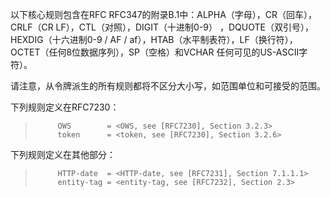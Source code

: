 以下核心规则包含在RFC RFC347的附录B.1中：ALPHA（字母），CR（回车），CRLF（CR LF），CTL（对照），DIGIT（十进制0-9） ，DQUOTE（双引号），HEXDIG（十六进制0-9 / AF / af），HTAB（水平制表符），LF（换行符），OCTET（任何8位数据序列），SP（空格）和VCHAR 任何可见的US-ASCII字符）。

请注意，从令牌派生的所有规则都将不区分大小写，如范围单位和可接受的范围。

下列规则定义在RFC7230：

> ```
>      OWS        = <OWS, see [RFC7230], Section 3.2.3>
>      token      = <token, see [RFC7230], Section 3.2.6>
> ```

下列规则定义在其他部分：

> ```
>      HTTP-date  = <HTTP-date, see [RFC7231], Section 7.1.1.1>
>      entity-tag = <entity-tag, see [RFC7232], Section 2.3>
> ```

